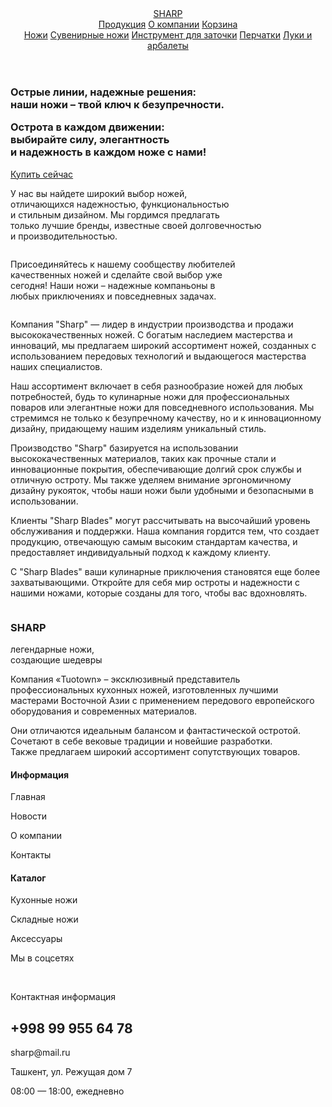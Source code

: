 <!DOCTYPE html>
<html lang="en">
<head>
    <meta charset="UTF-8">
    <meta name="viewport" content="width=device-width, initial-scale=1.0">
    <link rel="stylesheet" href="./index.css">
    <script src="./index.js" defer type="module"></script>
</head>
<body>
    <header class="header">
        <div class="head">
            <a href="./index.html" class="logo">SHARP</a>
            <div class="btns">
                <a class="btn" href="./products/production.html" >Продукция</a>
                <a class="btn" href="./about.html" >О компании</a>
                <a class="btn" href="./korzina/korzina.html" >Корзина</a>
            </div>
        </div>
        <div class="btns2">
            <a href="./products/production.html" class="btn2">Ножи</a>
            <a href="./products/production.html" class="btn2">Сувенирные ножи</a>
            <a href="./products/production.html" class="btn2">Инструмент для заточки</a>
            <a href="./products/production.html" class="btn2">Перчатки</a>
            <a href="./products/production.html" class="btn2">Луки и арбалеты</a>
        </div>
    </header>
    <main class="main" id="main">
        <div class="bigKnife">
            <div class="text">
                <div class="text1">
                    <h3>Острые линии, надежные решения: <br>
                        наши ножи – твой ключ к безупречности.</p>
                    <p>Острота в каждом движении: <br>
                        выбирайте силу, элегантность <br>
                        и надежность в каждом ноже с нами!</p>
                </div>
                <a class="btn3" href="./products/production.html">Купить сейчас</a>
            </div>
            <div class="knifeOsn">
                <img src="./img/knifes/knifeOsn.png" alt="">
            </div>
        </div>
        <div class="sharp">
            <div  class="t1">
                <img  class="kns" src="./img/Rectangle 5.png" alt="">
                <p>
                    У нас вы найдете широкий выбор ножей, <br> 
отличающихся надежностью, функциональностью <br> 
и стильным дизайном. Мы гордимся предлагать <br> 
только лучшие бренды, известные своей долговечностью<br> 
и производительностью.
                </p>
            </div>
            <div class="ress">
                <img src="./img/Ресурс 13 1.png" alt="">
            </div>
            <div  class="t1">
                <img class="kns" src="./img/Rectangle 6.png" alt="">
                <p>
                    Присоединяйтесь к нашему сообществу любителей <br> 
                    качественных ножей и сделайте свой выбор уже <br> 
                    сегодня! Наши ножи – надежные компаньоны в <br> 
                    любых приключениях и повседневных задачах.
                </p>
            </div>
        </div>
        <div class="about">
            <div class="ab">
                <img class="del" src="./img/Rectangle 1046.png" alt="">
                <p class="t2">Компания "Sharp" — лидер в индустрии производства и продажи высококачественных ножей. С богатым наследием мастерства и инноваций, мы предлагаем широкий ассортимент ножей, созданных с использованием передовых технологий и выдающегося мастерства наших специалистов.</p>
            </div>
            <div class="ab1">
                <p class="t2">Наш ассортимент включает в себя разнообразие ножей для любых потребностей, будь то кулинарные ножи для профессиональных поваров или элегантные ножи для повседневного использования. Мы стремимся не только к безупречному качеству, но и к инновационному дизайну, придающему нашим изделиям уникальный стиль.</p>
                <p class="t2"> Производство "Sharp" базируется на использовании высококачественных материалов, таких как прочные стали и инновационные покрытия, обеспечивающие долгий срок службы и отличную остроту. Мы также уделяем внимание эргономичному дизайну рукояток, чтобы наши ножи были удобными и безопасными в использовании.</p>
            </div>
            <div class="ab">
                <div class="ab3">
                    <p class="t2"> Клиенты "Sharp Blades" могут рассчитывать на высочайший уровень обслуживания и поддержки. Наша компания гордится тем, что создает продукцию, отвечающую самым высоким стандартам качества, и предоставляет индивидуальный подход к каждому клиенту.</p>
                    <p class="t2"> С "Sharp Blades" ваши кулинарные приключения становятся еще более захватывающими. Откройте для себя мир остроты и надежности с нашими ножами, которые созданы для того, чтобы вас вдохновлять.</p>
                </div>
                <img class="del" src="./img/Rectangle 1047.png" alt="">
            </div>
        </div>
    </main>
    <footer class="footer">
        <div class="fLogo">
            <div class="ltf"><h3 class="logo">SHARP</h3><p>легендарные ножи,<br> создающие шедевры</p></div>
            <p class="tf">Компания «Tuotown» – эксклюзивный представитель профессиональных кухонных ножей, изготовленных лучшими мастерами Восточной Азии с применением передового европейского оборудования и современных материалов. </p>
            <p class="tf">Они отличаются идеальным балансом и фантастической остротой. Сочетают в себе вековые традиции и новейшие разработки. Также предлагаем широкий ассортимент сопутствующих товаров.</p>
        </div>
        <div class="fLogo2">
            <div class="info">
                <h4>Информация</h4>
                <div class="pf">
                    <p>Главная</p>
                <p>Новости</p>
                <p>О компании</p>
                <p>Контакты</p>
                </div>
            </div>
            <div class="catalog">
                <h4>Каталог</h4>
                <div class="pc">
                    <p>Кухонные ножи</p>
                <p>Складные ножи</p>
                <p>Аксессуары</p>
                </div>
            </div>
            <div class="sotialM">
                <p class="sm"> Мы в соцсетях</p>
                <div class="amedia">
                    <a class="media" href="https://t.me/gfbfjgjfjy"><img src="./img/logos/fb.png" alt=""></a>
                    <a class="media" href="https://t.me/gfbfjgjfjy"><img src="./img/logos/vk.png" alt=""></a>
                    <a class="media" href="https://t.me/gfbfjgjfjy"><img src="./img/logos/insta.png" alt=""></a>
                    <a class="media" href="https://t.me/gfbfjgjfjy"><img src="./img/logos/yt.png" alt=""></a>
                </div>
            </div>
        </div>
        <div class="contacts">
            <p>Контактная информация</p>
            <h2>+998 99 955 64 78</h2>
            <div>
                <p>sharp@mail.ru</p>
                <p>Ташкент, ул. Режущая 
                    дом 7</p>
                <p>08:00 — 18:00, ежедневно</p>
            </div>
        </div>
    </footer>
</body>
</html>

